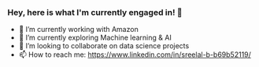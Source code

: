 ### Hey, here is what I'm currently engaged in! 👋


- 🔭 I’m currently working with Amazon
- 🌱 I’m currently exploring Machine learning & AI
- 👯 I’m looking to collaborate on data science projects
- 📫 How to reach me: https://www.linkedin.com/in/sreelal-b-b69b52119/

